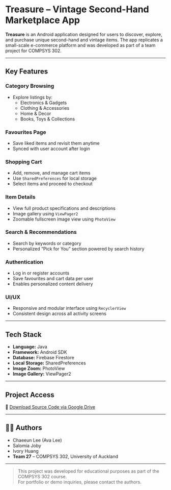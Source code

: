 # Treasure – Vintage Second-Hand Marketplace App  
**Treasure** is an Android application designed for users to discover, explore, and purchase unique second-hand and vintage items. The app replicates a small-scale e-commerce platform and was developed as part of a team project for COMPSYS 302.

---

## Key Features

### Category Browsing
- Explore listings by:
  - Electronics & Gadgets  
  - Clothing & Accessories  
  - Home & Decor  
  - Books, Toys & Collections  

### Favourites Page
- Save liked items and revisit them anytime  
- Synced with user account after login

### Shopping Cart
- Add, remove, and manage cart items  
- Use `SharedPreferences` for local storage  
- Select items and proceed to checkout

### Item Details
- View full product specifications and descriptions  
- Image gallery using `ViewPager2`  
- Zoomable fullscreen image view using `PhotoView`

### Search & Recommendations
- Search by keywords or category  
- Personalized “Pick for You” section powered by search history

### Authentication
- Log in or register accounts  
- Save favourites and cart data per user  
- Enables personalized content delivery

### UI/UX
- Responsive and modular interface using `RecyclerView`  
- Consistent design across all activity screens

---

## Tech Stack

- **Language:** Java  
- **Framework:** Android SDK  
- **Database:** Firebase Firestore  
- **Local Storage:** SharedPreferences  
- **Image Zoom:** PhotoView  
- **Image Gallery:** ViewPager2  

---

## Project Access

📎 [Download Source Code via Google Drive](https://drive.google.com/drive/folders/110uUvl1jONH7kT7qvI3lJZMQEn9lDKXy?usp=sharing)

---

## 👩‍💻 Authors

- Chaeeun Lee (Ava Lee)  
- Salomia Joby  
- Ivory Huang  
- **Team 27** – COMPSYS 302, University of Auckland

---

> This project was developed for educational purposes as part of the COMPSYS 302 course.  
> For portfolio or demo inquiries, please contact the authors.
